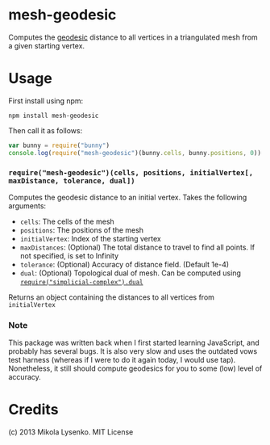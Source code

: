 mesh-geodesic
=============
Computes the [geodesic](http://en.wikipedia.org/wiki/Geodesic) distance to all vertices in a triangulated mesh from a given starting vertex.

Usage
=====
First install using npm:
      
    npm install mesh-geodesic
    
Then call it as follows:

```javascript
var bunny = require("bunny")
console.log(require("mesh-geodesic")(bunny.cells, bunny.positions, 0))
```

### `require("mesh-geodesic")(cells, positions, initialVertex[, maxDistance, tolerance, dual])`
Computes the geodesic distance to an initial vertex.  Takes the following arguments:

* `cells`: The cells of the mesh
* `positions`: The positions of the mesh
* `initialVertex`: Index of the starting vertex
* `maxDistances`: (Optional) The total distance to travel to find all points.  If not specified, is set to Infinity
* `tolerance`: (Optional) Accuracy of distance field.  (Default 1e-4)
* `dual`: (Optional) Topological dual of mesh.  Can be computed using [`require("simplicial-complex").dual`](https://github.com/mikolalysenko/simplicial-complex)

Returns an object containing the distances to all vertices from `initialVertex`

### Note

This package was written back when I first started learning JavaScript, and probably has several bugs.  It is also very slow and uses the outdated vows test harness (whereas if I were to do it again today, I would use tap).  Nonetheless, it still should compute geodesics for you to some (low) level of accuracy.

Credits
=======
(c) 2013 Mikola Lysenko. MIT License